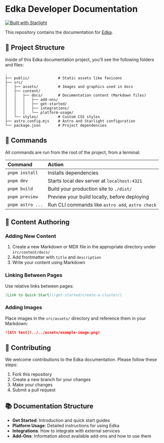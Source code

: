 # Edka Developer Documentation

[![Built with Starlight](https://astro.badg.es/v2/built-with-starlight/tiny.svg)](https://starlight.astro.build)

This repository contains the documentation for [Edka](https://edka.io).

## 🚀 Project Structure

Inside of this Edka documentation project, you'll see the following folders and files:

```
.
├── public/             # Static assets like favicons
├── src/
│   ├── assets/         # Images and graphics used in docs
│   ├── content/
│   │   ├── docs/       # Documentation content (Markdown files)
│   │   │   ├── add-ons/
│   │   │   ├── get-started/
│   │   │   ├── integrations/
│   │   │   └── platform-usage/
│   └── styles/         # Custom CSS styles
├── astro.config.mjs    # Astro and Starlight configuration
└── package.json        # Project dependencies
```

## 🧞 Commands

All commands are run from the root of the project, from a terminal:

| Command                   | Action                                           |
| :------------------------ | :----------------------------------------------- |
| `pnpm install`            | Installs dependencies                            |
| `pnpm dev`                | Starts local dev server at `localhost:4321`      |
| `pnpm build`              | Build your production site to `./dist/`          |
| `pnpm preview`            | Preview your build locally, before deploying     |
| `pnpm astro ...`          | Run CLI commands like `astro add`, `astro check` |

## 📝 Content Authoring

### Adding New Content

1. Create a new Markdown or MDX file in the appropriate directory under `src/content/docs/`
2. Add frontmatter with `title` and `description`
3. Write your content using Markdown

### Linking Between Pages

Use relative links between pages:

```markdown
[Link to Quick Start](/get-started/create-a-cluster/)
```

### Adding Images

Place images in the `src/assets/` directory and reference them in your Markdown:

```markdown
![Alt text](../../assets/example-image.png)
```

## 🤝 Contributing

We welcome contributions to the Edka documentation. Please follow these steps:

1. Fork this repository
2. Create a new branch for your changes
3. Make your changes
4. Submit a pull request

## 📚 Documentation Structure

- **Get Started**: Introduction and quick start guides
- **Platform Usage**: Detailed instructions for using Edka
- **Integrations**: How to integrate with external services
- **Add-Ons**: Information about available add-ons and how to use them
